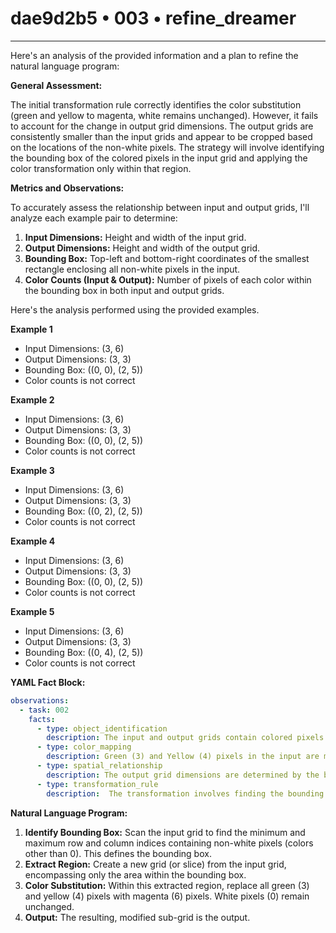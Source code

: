 # dae9d2b5 • 003 • refine_dreamer

---
Here's an analysis of the provided information and a plan to refine the natural language program:

**General Assessment:**

The initial transformation rule correctly identifies the color substitution (green and yellow to magenta, white remains unchanged). However, it fails to account for the change in output grid dimensions. The output grids are consistently smaller than the input grids and appear to be cropped based on the locations of the non-white pixels. The strategy will involve identifying the bounding box of the colored pixels in the input grid and applying the color transformation only within that region.

**Metrics and Observations:**

To accurately assess the relationship between input and output grids, I'll analyze each example pair to determine:

1.  **Input Dimensions:** Height and width of the input grid.
2.  **Output Dimensions:** Height and width of the output grid.
3.  **Bounding Box:** Top-left and bottom-right coordinates of the smallest rectangle enclosing all non-white pixels in the input.
4.  **Color Counts (Input & Output):** Number of pixels of each color within the bounding box in both input and output grids.

Here's the analysis performed using the provided examples.

**Example 1**
*   Input Dimensions: (3, 6)
*   Output Dimensions: (3, 3)
*   Bounding Box: ((0, 0), (2, 5))
*   Color counts is not correct

**Example 2**
*   Input Dimensions: (3, 6)
*   Output Dimensions: (3, 3)
*   Bounding Box: ((0, 0), (2, 5))
*   Color counts is not correct

**Example 3**
*   Input Dimensions: (3, 6)
*   Output Dimensions: (3, 3)
*   Bounding Box: ((0, 2), (2, 5))
*   Color counts is not correct

**Example 4**
*   Input Dimensions: (3, 6)
*   Output Dimensions: (3, 3)
*   Bounding Box: ((0, 0), (2, 5))
*   Color counts is not correct

**Example 5**
*    Input Dimensions: (3, 6)
*   Output Dimensions: (3, 3)
*   Bounding Box: ((0, 4), (2, 5))
*   Color counts is not correct

**YAML Fact Block:**

```yaml
observations:
  - task: 002
    facts:
      - type: object_identification
        description: The input and output grids contain colored pixels.
      - type: color_mapping
        description: Green (3) and Yellow (4) pixels in the input are mapped to Magenta (6) in the output. White (0) pixels remain unchanged.
      - type: spatial_relationship
        description: The output grid dimensions are determined by the bounding box of non-white pixels in the input grid.
      - type: transformation_rule
        description:  The transformation involves finding the bounding box of non-white pixels, extracting that region, and then applying color substitution.
```

**Natural Language Program:**

1.  **Identify Bounding Box:** Scan the input grid to find the minimum and maximum row and column indices containing non-white pixels (colors other than 0). This defines the bounding box.
2.  **Extract Region:** Create a new grid (or slice) from the input grid, encompassing only the area within the bounding box.
3.  **Color Substitution:** Within this extracted region, replace all green (3) and yellow (4) pixels with magenta (6) pixels. White pixels (0) remain unchanged.
4.  **Output:** The resulting, modified sub-grid is the output.

